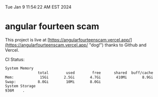 Tue Jan  9 11:54:22 AM EST 2024

# angular fourteen scam


This project is live at [https://angularfourteenscam.vercel.app/](https://angularfourteenscam.vercel.app/ "dog!") thanks to Github and Vercel.

CI Status: 

```bash
System Memory
               total        used        free      shared  buff/cache   available
Mem:            15Gi       2.5Gi       4.7Gi       410Mi       8.9Gi        12Gi
Swap:          8.0Gi        10Mi       8.0Gi
System Storage
936M	.
